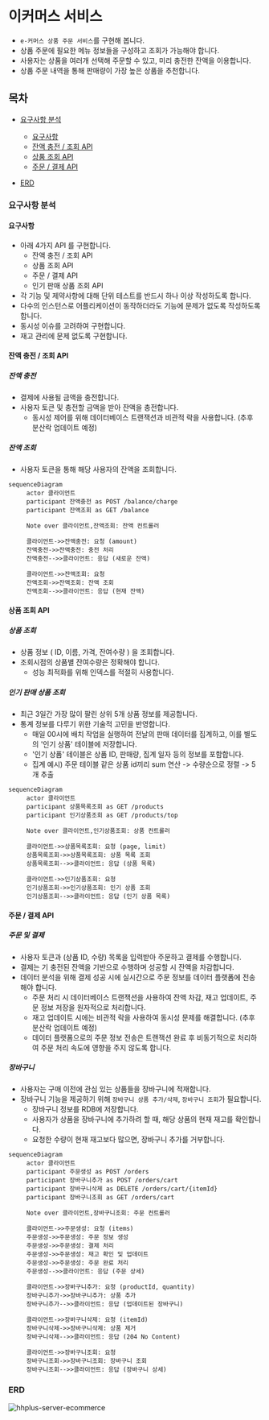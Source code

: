 # 이커머스 서비스

- `e-커머스 상품 주문 서비스`를 구현해 봅니다.
- 상품 주문에 필요한 메뉴 정보들을 구성하고 조회가 가능해야 합니다.
- 사용자는 상품을 여러개 선택해 주문할 수 있고, 미리 충전한 잔액을 이용합니다.
- 상품 주문 내역을 통해 판매량이 가장 높은 상품을 추천합니다.

## 목차

- [요구사항 분석](#요구사항-분석)
  - [요구사항](#요구사항)
  - [잔액 충전 / 조회 API](#잔액-충전--조회-api)
  - [상품 조회 API](#상품-조회-api)
  - [주문 / 결제 API](#주문--결제-api)

- [ERD](#erd)

### 요구사항 분석

#### 요구사항

- 아래 4가지 API 를 구현합니다.
  - 잔액 충전 / 조회 API
  - 상품 조회 API
  - 주문 / 결제 API
  - 인기 판매 상품 조회 API
- 각 기능 및 제약사항에 대해 단위 테스트를 반드시 하나 이상 작성하도록 합니다.
- 다수의 인스턴스로 어플리케이션이 동작하더라도 기능에 문제가 없도록 작성하도록 합니다.
- 동시성 이슈를 고려하여 구현합니다.
- 재고 관리에 문제 없도록 구현합니다.

#### 잔액 충전 / 조회 API

##### 잔액 충전

- 결제에 사용될 금액을 충전합니다.
- 사용자 토큰 및 충전할 금액을 받아 잔액을 충전합니다.
  - 동시성 제어를 위해 데이터베이스 트랜잭션과 비관적 락을 사용합니다. (추후 분산락 업데이트 예정)

##### 잔액 조회

- 사용자 토큰을 통해 해당 사용자의 잔액을 조회합니다.

```mermaid
sequenceDiagram
     actor 클라이언트
     participant 잔액충전 as POST /balance/charge
     participant 잔액조회 as GET /balance

     Note over 클라이언트,잔액조회: 잔액 컨트롤러

     클라이언트->>잔액충전: 요청 (amount)
     잔액충전->>잔액충전: 충전 처리
     잔액충전-->>클라이언트: 응답 (새로운 잔액)

     클라이언트->>잔액조회: 요청
     잔액조회->>잔액조회: 잔액 조회
     잔액조회-->>클라이언트: 응답 (현재 잔액)
```

#### 상품 조회 API

##### 상품 조회

- 상품 정보 ( ID, 이름, 가격, 잔여수량 ) 을 조회합니다.
- 조회시점의 상품별 잔여수량은 정확해야 합니다.
  - 성능 최적화를 위해 인덱스를 적절히 사용합니다.

##### 인기 판매 상품 조회

- 최근 3일간 가장 많이 팔린 상위 5개 상품 정보를 제공합니다.
- 통계 정보를 다루기 위한 기술적 고민을 반영합니다.
  - 매일 00시에 배치 작업을 실행하여 전날의 판매 데이터를 집계하고, 이를 별도의 '인기 상품' 테이블에 저장합니다.
  - '인기 상품' 테이블은 상품 ID, 판매량, 집계 일자 등의 정보를 포함합니다.
  - 집계 예시) 주문 테이블 같은 상품 id끼리 sum 연산 -> 수량순으로 정렬 -> 5개 추출

```mermaid
sequenceDiagram
     actor 클라이언트
     participant 상품목록조회 as GET /products
     participant 인기상품조회 as GET /products/top

     Note over 클라이언트,인기상품조회: 상품 컨트롤러

     클라이언트->>상품목록조회: 요청 (page, limit)
     상품목록조회->>상품목록조회: 상품 목록 조회
     상품목록조회-->>클라이언트: 응답 (상품 목록)

     클라이언트->>인기상품조회: 요청
     인기상품조회->>인기상품조회: 인기 상품 조회
     인기상품조회-->>클라이언트: 응답 (인기 상품 목록)
```

#### 주문 / 결제 API

##### 주문 및 결제

- 사용자 토큰과 (상품 ID, 수량) 목록을 입력받아 주문하고 결제를 수행합니다.
- 결제는 기 충전된 잔액을 기반으로 수행하며 성공할 시 잔액을 차감합니다.
- 데이터 분석을 위해 결제 성공 시에 실시간으로 주문 정보를 데이터 플랫폼에 전송해야 합니다.
  - 주문 처리 시 데이터베이스 트랜잭션을 사용하여 잔액 차감, 재고 업데이트, 주문 정보 저장을 원자적으로 처리합니다.
  - 재고 업데이트 시에는 비관적 락을 사용하여 동시성 문제를 해결합니다. (추후 분산락 업데이트 예정)
  - 데이터 플랫폼으로의 주문 정보 전송은 트랜잭션 완료 후 비동기적으로 처리하여 주문 처리 속도에 영향을 주지 않도록 합니다.

##### 장바구니

- 사용자는 구매 이전에 관심 있는 상품들을 장바구니에 적재합니다.
- 장바구니 기능을 제공하기 위해 `장바구니 상품 추가/삭제`, `장바구니 조회`가 필요합니다.
  - 장바구니 정보를 RDB에 저장합니다.
  - 사용자가 상품을 장바구니에 추가하려 할 때, 해당 상품의 현재 재고를 확인합니다.
  - 요청한 수량이 현재 재고보다 많으면, 장바구니 추가를 거부합니다.

```mermaid
sequenceDiagram
     actor 클라이언트
     participant 주문생성 as POST /orders
     participant 장바구니추가 as POST /orders/cart
     participant 장바구니삭제 as DELETE /orders/cart/{itemId}
     participant 장바구니조회 as GET /orders/cart

     Note over 클라이언트,장바구니조회: 주문 컨트롤러

     클라이언트->>주문생성: 요청 (items)
     주문생성->>주문생성: 주문 정보 생성
     주문생성->>주문생성: 결제 처리
     주문생성->>주문생성: 재고 확인 및 업데이트
     주문생성->>주문생성: 주문 완료 처리
     주문생성-->>클라이언트: 응답 (주문 상세)

     클라이언트->>장바구니추가: 요청 (productId, quantity)
     장바구니추가->>장바구니추가: 상품 추가
     장바구니추가-->>클라이언트: 응답 (업데이트된 장바구니)

     클라이언트->>장바구니삭제: 요청 (itemId)
     장바구니삭제->>장바구니삭제: 상품 제거
     장바구니삭제-->>클라이언트: 응답 (204 No Content)

     클라이언트->>장바구니조회: 요청
     장바구니조회->>장바구니조회: 장바구니 조회
     장바구니조회-->>클라이언트: 응답 (장바구니 상세)
```

### ERD

![hhplus-server-ecommerce](https://github.com/user-attachments/assets/fc1a3132-618f-4337-8580-06b7d402ab0a)
